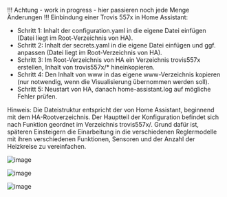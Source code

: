 !!! Achtung - work in progress - hier passieren noch jede Menge Änderungen !!!
Einbindung einer Trovis 557x in Home Assistant:

- Schritt 1: Inhalt der configuration.yaml in die eigene Datei einfügen (Datei liegt im Root-Verzeichnis von HA).
- Schritt 2: Inhalt der secrets.yaml in die eigene Datei einfügen und ggf. anpassen (Datei liegt im Root-Verzeichnis von HA).
- Schritt 3: Im Root-Verzeichnis von HA ein Verzeichnis trovis557x erstellen, Inhalt von trovis557x/* hineinkopieren.
- Schritt 4: Den Inhalt von www in das eigene www-Verzeichnis kopieren (nur notwendig, wenn die Visualisierung übernommen werden soll).
- Schritt 5: Neustart von HA, danach home-assistant.log auf mögliche Fehler prüfen.

Hinweis: Die Dateistruktur entspricht der von Home Assistant, beginnend mit dem HA-Rootverzeichnis. Der Hauptteil der Konfiguration befindet sich nach Funktion geordnet im Verzeichnis trovis557x/. Grund dafür ist, späteren Einsteigern die Einarbeitung in die verschiedenen Reglermodelle mit ihren verschiedenen Funktionen, Sensoren und der Anzahl der Heizkreise zu vereinfachen.

![image](https://github.com/user-attachments/assets/dc3795b2-d6b7-486f-8bde-55d3f148b2f4)

![image](https://github.com/user-attachments/assets/26e20b98-6936-40a5-9f47-650bb71c301e)

![image](https://github.com/user-attachments/assets/a82bb47d-ffe4-4405-bba8-783470814d56)
